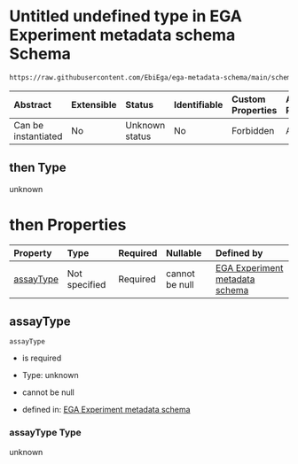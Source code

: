 # Untitled undefined type in EGA Experiment metadata schema Schema

```txt
https://raw.githubusercontent.com/EbiEga/ega-metadata-schema/main/schemas/EGA.experiment.json#/allOf/0/then
```



| Abstract            | Extensible | Status         | Identifiable | Custom Properties | Additional Properties | Access Restrictions | Defined In                                                                           |
| :------------------ | :--------- | :------------- | :----------- | :---------------- | :-------------------- | :------------------ | :----------------------------------------------------------------------------------- |
| Can be instantiated | No         | Unknown status | No           | Forbidden         | Allowed               | none                | [EGA.experiment.json\*](../../../schemas/EGA.experiment.json "open original schema") |

## then Type

unknown

# then Properties

| Property                | Type          | Required | Nullable       | Defined by                                                                                                                                                                                                                                                                                                  |
| :---------------------- | :------------ | :------- | :------------- | :---------------------------------------------------------------------------------------------------------------------------------------------------------------------------------------------------------------------------------------------------------------------------------------------------------- |
| [assayType](#assaytype) | Not specified | Required | cannot be null | [EGA Experiment metadata schema](ega-9-allof-if-the-assayed-molecule-is-deoxyribonucleic-acid-then-the-assay-type-must-be-of-dna-asay-type-then-properties-assaytype.md "https://raw.githubusercontent.com/EbiEga/ega-metadata-schema/main/schemas/EGA.experiment.json#/allOf/0/then/properties/assayType") |

## assayType



`assayType`

*   is required

*   Type: unknown

*   cannot be null

*   defined in: [EGA Experiment metadata schema](ega-9-allof-if-the-assayed-molecule-is-deoxyribonucleic-acid-then-the-assay-type-must-be-of-dna-asay-type-then-properties-assaytype.md "https://raw.githubusercontent.com/EbiEga/ega-metadata-schema/main/schemas/EGA.experiment.json#/allOf/0/then/properties/assayType")

### assayType Type

unknown
